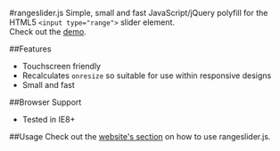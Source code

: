 #rangeslider.js
Simple, small and fast JavaScript/jQuery polyfill for the HTML5 `<input type="range">` slider element.            
Check out the [demo](http://andreruffert.github.io/rangeslider.js/). 


##Features
* Touchscreen friendly
* Recalculates `onresize` so suitable for use within responsive designs
* Small and fast


##Browser Support
* Tested in IE8+


##Usage
Check out the [website's section](http://andreruffert.github.io/rangeslider.js/#usage) on how to use rangeslider.js.
